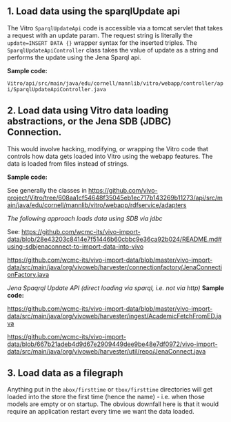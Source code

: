 ## 1. Load data using the sparqlUpdate api

The Vitro `SparqlUpdateApi` code is accessible via a tomcat servlet that takes a request with an update param. The request string is literally the `update=INSERT DATA {}` wrapper syntax for the inserted triples. The `SparqlUpdateApiController` class takes the value of update as a string and performs the update using the Jena Sparql api.

**Sample code:**

`Vitro/api/src/main/java/edu/cornell/mannlib/vitro/webapp/controller/api/SparqlUpdateApiController.java`

## 2. Load data using Vitro data loading abstractions, or the Jena SDB (JDBC) Connection.

This would involve hacking, modifying, or wrapping the Vitro code that controls how data gets loaded into Vitro using the webapp features. The data is loaded from files instead of strings.

**Sample code:**

See generally the classes in https://github.com/vivo-project/Vitro/tree/608aa1cf54648f35045eb1ec717b143269b11273/api/src/main/java/edu/cornell/mannlib/vitro/webapp/rdfservice/adapters

_The following approach loads data using SDB via jdbc_

See: https://github.com/wcmc-its/vivo-import-data/blob/28e43203c8414e7f51446b60cbbc9e36ca92b024/README.md#using-sdbjenaconnect-to-import-data-into-vivo

https://github.com/wcmc-its/vivo-import-data/blob/master/vivo-import-data/src/main/java/org/vivoweb/harvester/connectionfactory/JenaConnectionFactory.java

_Jena Spaqrql Update API (direct loading via sparql, i.e. not via http)_
**Sample code:**

https://github.com/wcmc-its/vivo-import-data/blob/master/vivo-import-data/src/main/java/org/vivoweb/harvester/ingest/AcademicFetchFromED.java

https://github.com/wcmc-its/vivo-import-data/blob/667b21adeb4d9d67e2909449dee9be48e7df0972/vivo-import-data/src/main/java/org/vivoweb/harvester/util/repo/JenaConnect.java

## 3. Load data as a filegraph
Anything put in the `abox/firsttime` or `tbox/firsttime` directories will get loaded into the store the first time (hence the name) - i.e. when those models are empty or on startup. The obvious downfall here is that it would require an application restart every time we want the data loaded.